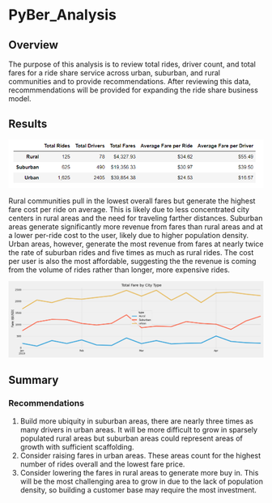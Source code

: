 # PyBer_Analysis

## Overview
The purpose of this analysis is to review total rides, driver count, and total fares for a ride share service across urban, suburban, and rural communities and to provide recommendations.  After reviewing this data, recommmendations will be provided for expanding the ride share business model.

## Results
![](Resources/PyBer_fare_summary_dataframe.png)

Rural communities pull in the lowest overall fares  but generate the highest fare cost per ride on average.  This is likely due to less concentrated city centers in rural areas and the need for traveling farther distances.  Suburban areas generate significantly more revenue from fares than rural areas and at a lower per-ride cost to the user, likely due to higher population density.  Urban areas, however, generate the most revenue from fares at nearly twice the rate of suburban rides and five times as much as rural rides.  The cost per user is also the most affordable, suggesting the the revenue is coming from the volume of rides rather than longer, more expensive rides.  

![](Resources/PyBer_fare_summary.png)

## Summary
### Recommendations
1. Build more ubiquity in  suburban areas, there are nearly three times as many drivers in urban areas.  It will be more difficult to grow in sparsely populated rural areas but suburban areas could represent areas of growth with sufficient scaffolding.
2. Consider raising fares in urban areas.  These areas count for the highest number of rides overall and the lowest fare price.
3. Consider lowering the fares in rural areas to generate more buy in.  This will be the most challenging area to grow in due to the lack of population density, so building a customer base may require the most investment.